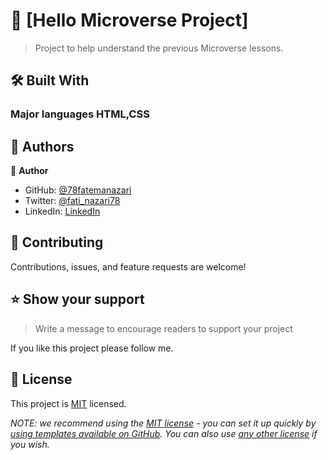 <a name="readme-top"></a>

<!-- PROJECT DESCRIPTION -->

# 📖 [Hello Microverse Project] <a name="about-project"></a>

> Project to help understand the previous Microverse lessons.
<!-- Built With -->
## 🛠 Built With <a name="built-with"></a>

### Major languages HTML,CSS <a name="major-languages-html-css"></a>

<!-- AUTHORS -->

## 👥 Authors <a name="authors"></a>

👤 **Author**

- GitHub: [@78fatemanazari](https://github.com/78fatemanazari)
- Twitter: [@fati_nazari78](https://twitter.com/fati_nazari78)
- LinkedIn: [LinkedIn](https://linkedin.com/in/linkedinhandle)

<!-- CONTRIBUTING -->

## 🤝 Contributing <a name="contributing"></a>

Contributions, issues, and feature requests are welcome!

<!-- SUPPORT -->

## ⭐️ Show your support <a name="support"></a>

> Write a message to encourage readers to support your project

If you like this project please follow me.

<!-- LICENSE -->

## 📝 License <a name="license"></a>

This project is [MIT](./LICENSE) licensed.

_NOTE: we recommend using the [MIT license](https://choosealicense.com/licenses/mit/) - you can set it up quickly by [using templates available on GitHub](https://docs.github.com/en/communities/setting-up-your-project-for-healthy-contributions/adding-a-license-to-a-repository). You can also use [any other license](https://choosealicense.com/licenses/) if you wish._



